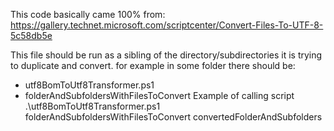 
This code basically came 100% from: https://gallery.technet.microsoft.com/scriptcenter/Convert-Files-To-UTF-8-5c58db5e

This file should be run as a sibling of the directory/subdirectories it is trying to duplicate and convert.
for example in some folder there should be:
- utf8BomToUtf8Transformer.ps1
- folderAndSubfoldersWithFilesToConvert
Example of calling script
.\utf8BomToUtf8Transformer.ps1 folderAndSubfoldersWithFilesToConvert convertedFolderAndSubfolders
